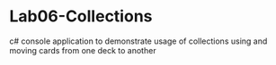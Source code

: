 # Lab06-Collections
c# console application to demonstrate usage of collections using and moving cards from one deck to another
